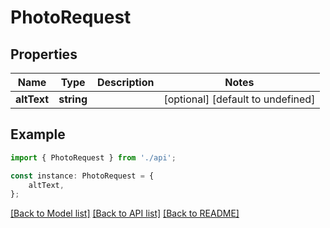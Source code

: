# PhotoRequest


## Properties

Name | Type | Description | Notes
------------ | ------------- | ------------- | -------------
**altText** | **string** |  | [optional] [default to undefined]

## Example

```typescript
import { PhotoRequest } from './api';

const instance: PhotoRequest = {
    altText,
};
```

[[Back to Model list]](../README.md#documentation-for-models) [[Back to API list]](../README.md#documentation-for-api-endpoints) [[Back to README]](../README.md)
